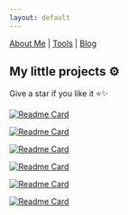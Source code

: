 ```yaml
---
layout: default
---
```


[About Me](./) | [Tools](https://tools.maoundis.com) | [Blog](https://blog.maoundis.com)

## My little projects ⚙️

Give a star if you like it ⭐✨

[![Readme Card](https://github-readme-stats.vercel.app/api/pin/?username=ikbal-hanafi&theme=buefy&repo=BotFucek)](https://github.com/ikbal-hanafi/BotFucek)

[![Readme Card](https://github-readme-stats.vercel.app/api/pin/?username=ikbal-hanafi&theme=buefy&repo=Snake)](https://github.com/ikbal-hanafi/Snake)

[![Readme Card](https://github-readme-stats.vercel.app/api/pin/?username=ikbal-hanafi&theme=buefy&repo=ig_tools)](https://github.com/ikbal-hanafi/ig_tools)

[![Readme Card](https://github-readme-stats.vercel.app/api/pin/?username=ikbal-hanafi&theme=buefy&repo=privmy)](https://github.com/ikbal-hanafi/privmy)

[![Readme Card](https://github-readme-stats.vercel.app/api/pin/?username=ikbal-hanafi&theme=buefy&repo=math_quiz)](https://github.com/ikbal-hanafi/math_quiz)

[![Readme Card](https://github-readme-stats.vercel.app/api/pin/?username=ikbal-hanafi&theme=buefy&repo=quran)](https://github.com/ikbal-hanafi/math_quiz)

